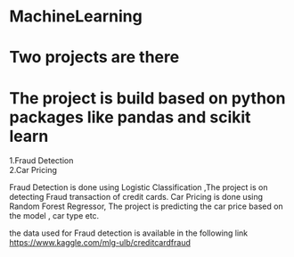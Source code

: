# MachineLearning
# Two projects are there 
# The project is build based on python packages like pandas and scikit learn

1.Fraud Detection  
2.Car Pricing

Fraud Detection is done using Logistic Classification ,The project is on detecting Fraud transaction of credit cards.
Car Pricing is done using Random Forest Regressor, The project is predicting the car price based on the model , car type etc.


 
 the data used for Fraud detection is available in the following link https://www.kaggle.com/mlg-ulb/creditcardfraud

